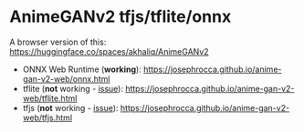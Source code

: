 # AnimeGANv2 tfjs/tflite/onnx

A browser version of this: https://huggingface.co/spaces/akhaliq/AnimeGANv2

* ONNX Web Runtime (**working**): https://josephrocca.github.io/anime-gan-v2-web/onnx.html
* tflite (**not** working - [issue](https://github.com/tensorflow/tfjs/issues/5832)): https://josephrocca.github.io/anime-gan-v2-web/tflite.html
* tfjs (**not** working - [issue](https://github.com/tensorflow/tfjs/issues/5832)): https://josephrocca.github.io/anime-gan-v2-web/tfjs.html

